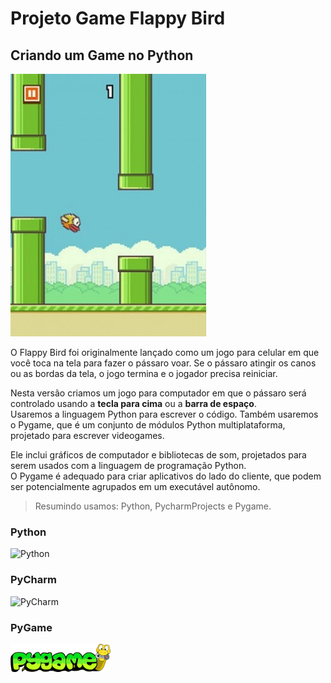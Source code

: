 # Projeto Game Flappy Bird

## Criando um Game no Python


![Imagem do jogo](flappy-bird-game-642x420.jpg)

O Flappy Bird foi originalmente lançado como um jogo para celular em que você
toca na tela para fazer o pássaro voar. Se o pássaro atingir os canos ou as 
bordas da tela, o jogo termina e o jogador precisa reiniciar.

Nesta versão criamos um jogo para computador em que o pássaro
será controlado usando a **tecla para cima** ou a **barra de espaço**.<br>
Usaremos a linguagem Python para escrever o código. Também usaremos o Pygame,
que é um conjunto de módulos Python multiplataforma, projetado para escrever videogames.

Ele inclui gráficos de computador e bibliotecas de som, projetados para serem
usados com a linguagem de programação Python.<br>
O Pygame é adequado para criar aplicativos do lado do cliente, que podem ser potencialmente
agrupados em um executável autônomo.  


> Resumindo usamos: Python, PycharmProjects e Pygame.  

### Python
![Python](https://img.shields.io/badge/python-3670A0?style=for-the-badge&logo=python&logoColor=ffdd54)

### PyCharm
![PyCharm](https://img.shields.io/badge/pycharm-143?style=for-the-badge&logo=pycharm&logoColor=black&color=black&labelColor=green)

### PyGame
<img src="pygame_tiny.png" alt="Logo PyGame" width="160"/>

